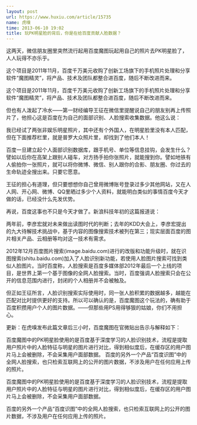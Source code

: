 ```yaml
---
layout: post
url: https://www.huxiu.com/article/15735
name: 虎嗅
time: 2013-06-10 19:02
title: 玩PK明星脸的背后，你是在给百度贡献人脸数据？
---
```

这两天，微信朋友圈里突然流行起用百度魔图玩起用自己的照片去PK明星脸了，人人玩得不亦乐乎。

这个项目是2011年11月，百度千万美元收购了创新工场旗下的手机照片处理和分享软件“魔图精灵”，将产品、技术及团队都整合进百度，随后不断改进而来。

这个项目是2011年11月，百度千万美元收购了创新工场旗下的手机照片处理和分享软件“魔图精灵”，将产品、技术及团队都整合进百度，随后不断改进而来。

但也有人泼起了冷水——第一财经编导王征在微信里提醒说自己的朋友别再上传照片了，他担心这是百度在为自己的面部识别、人脸搜索收集数据。他这么说：

我已经试了两张非娱乐明星照片，其中还有个外国人，在明星脸里没有本人匹配，但在下面推荐栏里，就是普罗大众照片里，却找到了他们本人！

百度一旦建立起个人面部识别数据库，跟手机号、单位等信息挂钩，会发生什么？譬如以后你在高架上跟别人碰车，对方扬手拍你张照片，就能搜到你。譬如地铁有人偷拍你一张照片，就可以将你微博、微信、别人跟你的合影、朋友圈、你过去的生命轨迹全搜出来。只要它愿意。

王征的担心有道理，但只要想想你自己曾用微博账号登录过多少其他网站，又在人人网、开心网、微博、QQ里晒过多少个人资料，就能明白类似的事情百度今天才做的话，已经没什么先发优势。

再说，百度这事也不只是今天才做了。新浪科技年初的这篇报道说：

两年前，李彦宏就对未来做出读图时代的判断；去年的KDD大会上，李彦宏提出的九大待解技术挑战中，基于内容的图像搜索技术被列在第三；现实层面百度的图片相关产品、云相册等均对这一技术有需求。

2012年12月百度图片搜索(image.baidu.com)进行的改版和功能升级时，就在识图搜索(shitu.baidu.com)加入了人脸识别新功能，若使用人脸图片搜索可找到类似人脸图片。当时百度称，人脸搜索是百度多媒体部2012年最后一个上线的项目，是世界上第一个基于图像的全网人脸搜索。当时，百度强调人脸搜索只会在公开的信息范围内进行，封闭的个人相册并不会被触及。

但正如王征所言，人脸识别搜索实际使用时，同一张人脸积累的数据越多，越能在匹配对比时提供更好的支持。所以可以确认的是，百度魔图这个玩法的，确有助于百度积攒用户个人的图片数据。——但那些用PS用得够狠的姑娘，你们不用担心。

更新：在虎嗅发布此篇文章后三小时，百度魔图在官微贴出告示与解释如下：

百度魔图中的PK明星脸使用的是百度基于深度学习的人脸识别技术，流程是提取用户照片中的人脸特征与明星的图片进行对比，得到相似度后，在缓存区的用户图片马上会被删除，不会采集用户面部数据。 百度的另外一个产品“百度识图”中的全网人脸搜索，也只检索互联网上的公开的图片数据，不涉及用户在任何应用上传的照片。

百度魔图中的PK明星脸使用的是百度基于深度学习的人脸识别技术，流程是提取用户照片中的人脸特征与明星的图片进行对比，得到相似度后，在缓存区的用户图片马上会被删除，不会采集用户面部数据。

百度的另外一个产品“百度识图”中的全网人脸搜索，也只检索互联网上的公开的图片数据，不涉及用户在任何应用上传的照片。

